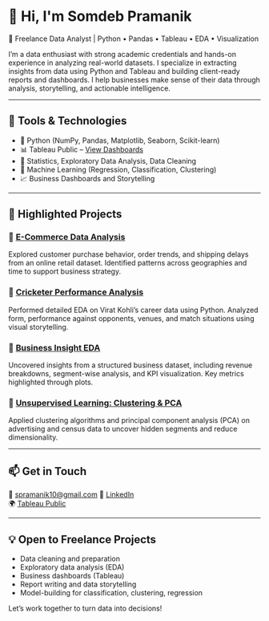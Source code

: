 # 👋 Hi, I'm Somdeb Pramanik

🎯 Freelance Data Analyst | Python • Pandas • Tableau • EDA • Visualization

I’m a data enthusiast with strong academic credentials and hands-on experience in analyzing real-world datasets. I specialize in extracting insights from data using Python and Tableau and building client-ready reports and dashboards. I help businesses make sense of their data through analysis, storytelling, and actionable intelligence.

---

## 🧰 Tools & Technologies

- 🐍 Python (NumPy, Pandas, Matplotlib, Seaborn, Scikit-learn)
- 📊 Tableau Public – [View Dashboards](https://public.tableau.com/app/profile/somdeb.pramanik/vizzes)
- 🧮 Statistics, Exploratory Data Analysis, Data Cleaning
- 🧠 Machine Learning (Regression, Classification, Clustering)
- 📈 Business Dashboards and Storytelling

---

## 📁 Highlighted Projects

### 🔹 [E-Commerce Data Analysis](https://github.com/somdeb-analyst/e-commerce-data-analysis)
Explored customer purchase behavior, order trends, and shipping delays from an online retail dataset. Identified patterns across geographies and time to support business strategy.

### 🔹 [Cricketer Performance Analysis](https://github.com/somdeb-analyst/virat-kohli-batting-analysis)
Performed detailed EDA on Virat Kohli’s career data using Python. Analyzed form, performance against opponents, venues, and match situations using visual storytelling.

### 🔹 [Business Insight EDA](https://github.com/somdeb-analyst/business-insight-eda)
Uncovered insights from a structured business dataset, including revenue breakdowns, segment-wise analysis, and KPI visualization. Key metrics highlighted through plots.

### 🔹 [Unsupervised Learning: Clustering & PCA](https://github.com/somdeb-analyst/unsupervised-analysis-clustering-pca)
Applied clustering algorithms and principal component analysis (PCA) on advertising and census data to uncover hidden segments and reduce dimensionality.

---

## 📫 Get in Touch

📧 spramanik10@gmail.com 
🔗 [LinkedIn](https://www.linkedin.com/in/somdeb-pramanik/)  
🌍 [Tableau Public](https://public.tableau.com/app/profile/somdeb.pramanik/vizzes)

---

## 💡 Open to Freelance Projects

- Data cleaning and preparation  
- Exploratory data analysis (EDA)  
- Business dashboards (Tableau)  
- Report writing and data storytelling  
- Model-building for classification, clustering, regression  

Let’s work together to turn data into decisions!

